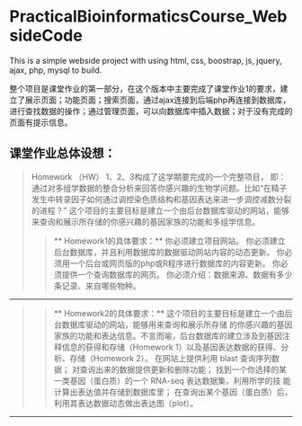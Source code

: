# PracticalBioinformaticsCourse_WebsideCode
This is a simple webside project with using html, css, boostrap,  js,  jquery, ajax, php, mysql to build. 


整个项目是课堂作业的第一部分，在这个版本中主要完成了课堂作业1的要求，建立了展示页面；功能页面；搜索页面，通过ajax连接到后端php再连接到数据库，进行查找数据的操作；通过管理页面，可以向数据库中插入数据；对于没有完成的页面有提示信息。


## **课堂作业总体设想：**
>Homework （HW） 1、2、3构成了这学期要完成的一个完整项目， 即：通过对多组学数据的整合分析来回答你感兴趣的生物学问题。比如“在精子发生中转录因子如何通过调控染色质结构和基因表达来进一步调控减数分裂的进程？”
这个项目的主要目标是建立一个由后台数据库驱动的网站，能够来查询和展示所存储的你感兴趣的基因家族的功能和多组学信息。
>>**  Homework1的具体要求：**
  你必须建立项目网站。
  你必须建立后台数据库，并且利用数据库的数据驱动网站内容的动态更新。
  你必须用一个后台或网页版的php或R程序进行数据库的内容更新。
  你必须提供一个查询数据库的网页。
  你必须介绍：数据来源、数据有多少条记录、来自哪些物种。
***
>>**  Homework2的具体要求：**
  这个项目的主要目标是建立一个由后台数据库驱动的网站，能够用来查询和展示所存储 的你感兴趣的基因家族的功能和表达信息。不言而喻，后台数据库的建立涉及到基因注 释信息的获得和存储（Homework 1）以及基因表达数据的获得、分析、存储（Homework 2）。
  在网站上提供利用 blast 查询序列数据；
  对查询出来的数据提供更新和删除功能；
  找到一个你选择的某一类基因（蛋白质）的一个 RNA-seq 表达数据集，利用所学的技 能计算出表达值并存储到数据库里；
  在查询出某个基因（蛋白质）后，利用其表达数据动态做出表达图（plot）。
***
